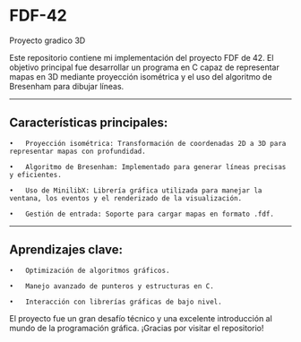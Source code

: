 # FDF-42

Proyecto gradico 3D

Este repositorio contiene mi implementación del proyecto FDF de 42. El objetivo principal fue desarrollar un programa en C capaz de representar mapas en 3D mediante proyección isométrica y el uso del algoritmo de Bresenham para dibujar líneas.

----------------------------
Características principales:
----------------------------

	•	Proyección isométrica: Transformación de coordenadas 2D a 3D para representar mapas con profundidad.

	•	Algoritmo de Bresenham: Implementado para generar líneas precisas y eficientes.

	•	Uso de MinilibX: Librería gráfica utilizada para manejar la ventana, los eventos y el renderizado de la visualización.

	•	Gestión de entrada: Soporte para cargar mapas en formato .fdf.

-------------------
Aprendizajes clave:
-------------------

	•	Optimización de algoritmos gráficos.

	•	Manejo avanzado de punteros y estructuras en C.

	•	Interacción con librerías gráficas de bajo nivel.


El proyecto fue un gran desafío técnico y una excelente introducción al mundo de la programación gráfica. ¡Gracias por visitar el repositorio!
